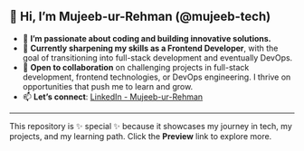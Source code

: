 ## 👋 Hi, I’m Mujeeb-ur-Rehman (@mujeeb-tech)

- 👀 **I’m passionate about coding and building innovative solutions.**  
- 🌱 **Currently sharpening my skills as a Frontend Developer**, with the goal of transitioning into full-stack development and eventually DevOps.  
- 💞️ **Open to collaboration** on challenging projects in full-stack development, frontend technologies, or DevOps engineering. I thrive on opportunities that push me to learn and grow.  
- 📫 **Let’s connect**: [LinkedIn - Mujeeb-ur-Rehman](https://www.linkedin.com/in/mujeeburrehman-tech/)  

---

This repository is ✨ special ✨ because it showcases my journey in tech, my projects, and my learning path. Click the **Preview** link to explore more.  
